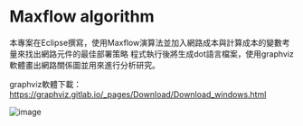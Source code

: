 # Maxflow algorithm
本專案在Eclipse撰寫，使用Maxflow演算法並加入網路成本與計算成本的變數考量來找出網路元件的最佳部署策略
程式執行後將生成dot語言檔案，使用graphviz軟體畫出網路關係圖並用來進行分析研究。

graphviz軟體下載：
https://graphviz.gitlab.io/_pages/Download/Download_windows.html

![image](Maxflow/Figure1.png)




